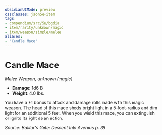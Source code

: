 ```yaml
---
obsidianUIMode: preview
cssclasses: json5e-item
tags:
- compendium/src/5e/bgdia
- item/rarity/unknown/magic
- item/weapon/simple/melee
aliases: 
- "Candle Mace"
---
```

# Candle Mace
*Melee Weapon, unknown (magic)*  

- **Damage**: 1d6 B
- **Weight**: 4.0 lbs.

You have a +1 bonus to attack and damage rolls made with this magic weapon. The head of this mace sheds bright light in a 5-foot-radius and dim light for an additional 5 feet. When you wield this mace, you can extinguish or ignite its light as an action.

*Source: Baldur's Gate: Descent Into Avernus p. 39*